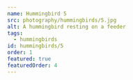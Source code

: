 ```yaml
---
name: Hummingbird 5
src: photography/hummingbirds/5.jpg
alt: A hummingbird resting on a feeder
tags: 
  - hummingbirds
id: hummingbirds/5
order: 1
featured: true
featuredOrder: 4
---
```

